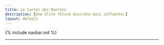 ```yaml
---
title: Le Cartel des Ronrons
description: [Une élite féline discrète mais influente.]
layout: default
---
```


{% include navbar.md %}

---
